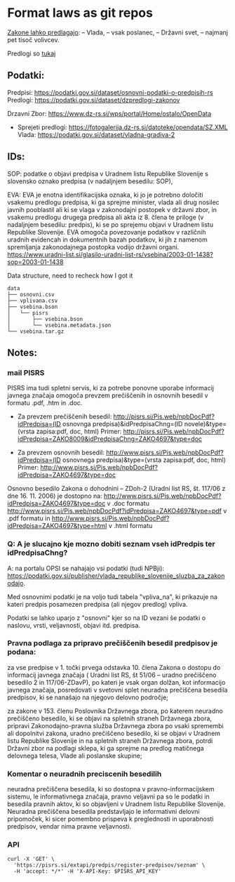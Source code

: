 # Format laws as git repos


[Zakone lahko predlagajo](https://www.dz-rs.si/wps/portal/Home/zakonodaja/zakonodajniPostopek):
– Vlada,
– vsak poslanec,
– Državni svet,
– najmanj pet tisoč volivcev.

Predlogi so [tukaj](https://e-uprava.gov.si/si/drzava-in-druzba/e-demokracija/predlogi-predpisov.html)

## Podatki:

Predpisi: https://podatki.gov.si/dataset/osnovni-podatki-o-predpisih-rs
Predlogi: https://podatki.gov.si/dataset/dzpredlogi-zakonov

Drzavni Zbor: https://www.dz-rs.si/wps/portal/Home/ostalo/OpenData
- Sprejeti predlogi: https://fotogalerija.dz-rs.si/datoteke/opendata/SZ.XML
Vlada: https://podatki.gov.si/dataset/vladna-gradiva-2


## IDs:
SOP:
podatke o objavi predpisa v Uradnem listu Republike Slovenije s slovensko oznako predpisa (v nadaljnjem besedilu: SOP),


EVA:
EVA je enotna identifikacijska oznaka, ki jo je potrebno določiti vsakemu 
predlogu predpisa, ki ga sprejme minister, vlada ali drug nosilec javnih pooblastil 
ali ki se vlaga v zakonodajni postopek v državni zbor, in vsakemu predlogu 
drugega predpisa ali akta iz 8. člena te priloge (v nadaljnjem besedilu: predpis), 
ki se po sprejemu objavi v Uradnem listu Republike Slovenije.
     EVA omogoča povezovanje podatkov v različnih uradnih evidencah in 
dokumentnih bazah podatkov, ki jih z namenom spremljanja zakonodajnega 
postopka vodijo državni organi.
https://www.uradni-list.si/glasilo-uradni-list-rs/vsebina/2003-01-1438?sop=2003-01-1438


Data structure, need to recheck how I got it
```
data
├── osnovni.csv
├── vplivana.csv
├── vsebina.bson
│   └── pisrs
│       ├── vsebina.bson
│       └── vsebina.metadata.json
└── vsebina.tar.gz
```

## Notes:

### mail PISRS
PISRS ima tudi spletni servis, ki za potrebe ponovne uporabe informacij javnega značaja omogoča prevzem prečiščenih in osnovnih besedil v formatu .pdf, .htm in .doc.

- Za prevzem prečiščenih besedil:
http://pisrs.si/Pis.web/npbDocPdf?idPredpisa=(ID osnovnga predpisa)&idPredpisaChng=(ID novele)&type=(vrsta zapisa:pdf, doc, html)
Primer:
http://pisrs.si/Pis.web/npbDocPdf?idPredpisa=ZAKO8009&idPredpisaChng=ZAKO4697&type=doc


- Za prevzem osnovnih besedil:
http://www.pisrs.si/Pis.web/npbDocPdf?idPredpisa=(ID osnovnega predpisa)&type=(vrsta zapisa:pdf, doc, html)
Primer:
http://www.pisrs.si/Pis.web/npbDocPdf?idPredpisa=ZAKO4697&type=doc

Osnovno besedilo Zakona o dohodnini – ZDoh-2 (Uradni list RS, št. 117/06 z dne 16. 11. 2006) je dostopno na:
http://www.pisrs.si/Pis.web/npbDocPdf?idPredpisa=ZAKO4697&type=doc v .doc formatu
http://www.pisrs.si/Pis.web/npbDocPdf?idPredpisa=ZAKO4697&type=pdf v .pdf formatu in
http://www.pisrs.si/Pis.web/npbDocPdf?idPredpisa=ZAKO4697&type=html v .html formatu

### Q: A je slucajno kje mozno dobiti seznam vseh idPredpis ter idPredpisaChng?
A: na portalu OPSI se nahajajo vsi podatki (tudi NPBji):
https://podatki.gov.si/publisher/vlada_republike_slovenije_sluzba_za_zakonodajo.

Med osnovnimi podatki je na voljo tudi tabela "vpliva_na", ki prikazuje na kateri predpis posamezen predpisa (ali njegov predlog) vpliva.

Podatki se lahko uparjo z "osnovni" kjer so na ID vezani še podatki o naslovu, vrsti, veljavnosti, objavi itd. predpisa.

### Pravna podlaga za pripravo prečiščenih besedil predpisov je podana:


za vse predpise v 1. točki prvega odstavka 10. člena Zakona o dostopu do informacij javnega značaja ( Uradni list RS, št 51/06 – uradno prečiščeno besedilo 2 in 117/06-ZDavP), po kateri je vsak organ dolžan, kot informacijo javnega značaja, posredovati v svetovni splet neuradna prečiščena besedila predpisov, ki se nanašajo na njegovo delovno področje;
 

za zakone v 153. členu Poslovnika Državnega zbora, po katerem
neuradno prečiščeno besedilo, ki se objavi na spletnih straneh Državnega zbora, pripravi Zakonodajno-pravna služba Državnega zbora po vsaki spremembi ali dopolnitvi zakona,
uradno prečiščeno besedilo, ki se objavi v Uradnem listu Republike Slovenije in na spletnih straneh Državnega zbora, potrdi Državni zbor na podlagi sklepa, ki ga sprejme na predlog matičnega delovnega telesa, Vlade ali poslanske skupine;


### Komentar o neuradnih preciscenih besedilih
neuradna prečiščena besedila, ki so dostopna v pravno-informacijskem sistemu, le informativnega značaja, pravno veljavni pa so le podatki in besedila pravnih aktov, ki so objavljeni v Uradnem listu Republike Slovenije. Neuradna prečiščena besedila predstavljajo le informativni delovni pripomoček, ki sicer pomembno prispeva k preglednosti in uporabnosti predpisov, vendar nima pravne veljavnosti.

### API

```
curl -X 'GET' \
  'https://pisrs.si/extapi/predpis/register-predpisov/seznam' \
  -H 'accept: */*' -H 'X-API-Key: $PISRS_API_KEY'
```
